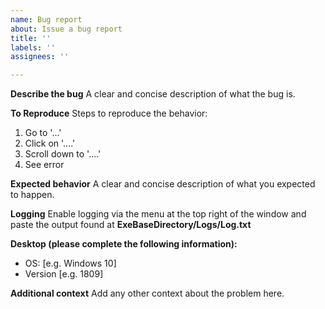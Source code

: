 ```yaml
---
name: Bug report
about: Issue a bug report
title: ''
labels: ''
assignees: ''

---
```


**Describe the bug**
A clear and concise description of what the bug is.

**To Reproduce**
Steps to reproduce the behavior:
1. Go to '...'
2. Click on '....'
3. Scroll down to '....'
4. See error

**Expected behavior**
A clear and concise description of what you expected to happen.

**Logging**
Enable logging via the menu at the top right of the window and paste the output found at **ExeBaseDirectory/Logs/Log.txt**

**Desktop (please complete the following information):**
 - OS: [e.g. Windows 10]
 - Version [e.g. 1809]

**Additional context**
Add any other context about the problem here.
